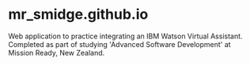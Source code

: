 # mr_smidge.github.io
Web application to practice integrating an IBM Watson Virtual Assistant.<br>
Completed as part of studying 'Advanced Software Development' at Mission Ready, New Zealand.
